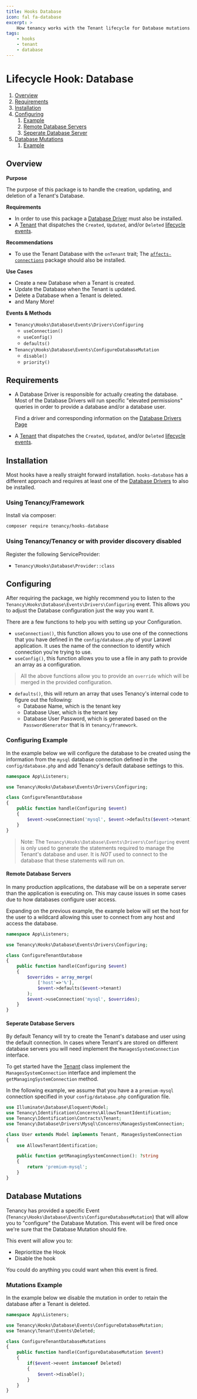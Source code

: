 ```yaml
---
title: Hooks Database
icon: fal fa-database
excerpt: >
    How tenancy works with the Tenant lifecycle for Database mutations.
tags:
    - hooks
    - tenant
    - database
---
```

# Lifecycle Hook: Database

1. [Overview](#overview)
2. [Requirements](#requirements)
3. [Installation](#installation)
4. [Configuring](#configuring)
   1. [Example](#configuring-example)
   2. [Remote Database Servers](#remote-database-servers)
   3. [Seperate Database Server](#seperate-database-servers)
5. [Database Mutations](#database-mutations)
   1. [Example](#mutations-example)

## Overview

**Purpose**

The purpose of this package is to handle the creation, updating, and deletion of a Tenant's Database.

**Requirements**

- In order to use this package a [Database Driver](database-drivers) must also be installed.
- A [Tenant](what-is-a-tenant) that dispatches the `Created`, `Updated`, and/or `Deleted` [lifecycle events](hooks-general#events).

**Recommendations**

- To use the Tenant Database with the `onTenant` trait; The [`affects-connections`](affects-connections) package should also be installed.

**Use Cases**

- Create a new Database when a Tenant is created.
- Update the Database when the Tenant is updated.
- Delete a Database when a Tenant is deleted.
- and Many More!

**Events & Methods**

- `Tenancy\Hooks\Database\Events\Drivers\Configuring`
    - `useConnection()`
    - `useConfig()`
    - `defaults()` 
-  `Tenancy\Hooks\Database\Events\ConfigureDatabaseMutation`
    - `disable()`
    - `priority()`

## Requirements

- A Database Driver is responsible for actually creating the database. Most of the Database Drivers will run specific "elevated permissions" queries in order to provide a database and/or a database user.

  Find a driver and corresponding information on the [Database Drivers Page](database-drivers)

- A [Tenant](what-is-a-tenant) that dispatches the `Created`, `Updated`, and/or `Deleted` [lifecycle events](hooks-general#events).

## Installation

Most hooks have a really straight forward installation. `hooks-database` has a different approach and requires at least one of the [Database Drivers](database-drivers) to also be installed.

### Using Tenancy/Framework
Install via composer:
```bash
composer require tenancy/hooks-database
```

### Using Tenancy/Tenancy or with provider discovery disabled
Register the following ServiceProvider: 
  - `Tenancy\Hooks\Database\Provider::class`

## Configuring

After requiring the package, we highly recommend you to listen to the `Tenancy\Hooks\Database\Events\Drivers\Configuring` event. This allows you to adjust the Database configuration just the way you want it.

There are a few functions to help you with setting up your Configuration.

- `useConnection()`, this function allows you to use one of the connections that you have defined in the `config/database.php` of your Laravel application. It uses the name of the connection to identify which connection you're trying to use.
- `useConfig()`, this function allows you to use a file in any path to provide an array as a configuration.

> All the above functions allow you to provide an `override` which will be merged in the provided configuration.

- `defaults()`, this will return an array that uses Tenancy's internal code to figure out the following:
  - Database Name, which is the tenant key
  - Database User, which is the tenant key
  - Database User Password, which is generated based on the `PasswordGenerator` that is in `tenancy/framework`.

### Configuring Example

In the example below we will configure the database to be created using the information from the `mysql` database connection defined in the `config/database.php` and add Tenancy's default database settings to this.

```php
namespace App\Listeners;

use Tenancy\Hooks\Database\Events\Drivers\Configuring;

class ConfigureTenantDatabase
{
    public function handle(Configuring $event)
    {
        $event->useConnection('mysql', $event->defaults($event->tenant));
    }
}
```

> Note: The `Tenancy\Hooks\Database\Events\Drivers\Configuring` event is only used to generate the
statements required to manage the Tenant's database and user. It is *NOT* used to connect to the
database that these statements will run on.

#### Remote Database Servers
In many production applications, the database will be on a seperate server than the application
is executing on. This may cause issues in some cases due to how databases configure user access.

Expanding on the previous example, the example below will set the host for the user to a wildcard
allowing this user to connect from any host and access the database.

```php
namespace App\Listeners;

use Tenancy\Hooks\Database\Events\Drivers\Configuring;

class ConfigureTenantDatabase
{
    public function handle(Configuring $event)
    {
        $overrides = array_merge(
            ['host'=>'%'],
            $event->defaults($event->tenant)
        );
        $event->useConnection('mysql', $overrides);
    }
}
```

#### Seperate Database Servers
By default Tenancy will try to create the Tenant's database and user using the default connection.
In cases where Tenant's are stored on different database servers you will need implement the
`ManagesSystemConnection` interface.

To get started have the [Tenant](what-is-a-tenant) class implement the `ManagesSystemConnection` interface
and implement the `getManagingSystemConnection` method.

In the following example, we assume that you have a a `premium-mysql` connection specified in your
`config/database.php` configuration file.

```php
use Illuminate\Database\Eloquent\Model;
use Tenancy\Identification\Concerns\AllowsTenantIdentification;
use Tenancy\Identification\Contracts\Tenant;
use Tenancy\Database\Drivers\Mysql\Concerns\ManagesSystemConnection;

class User extends Model implements Tenant, ManagesSystemConnection
{
    use AllowsTenantIdentification;

    public function getManagingSystemConnection(): ?string
    {
        return 'premium-mysql';
    }
}
```

## Database Mutations

Tenancy has provided a specific Event (`Tenancy\Hooks\Database\Events\ConfigureDatabaseMutation`) that will allow you to "configure" the Database Mutation. This event will be fired once we're sure that the Database Mutation should fire.

This event will allow you to:

- Reprioritize the Hook
- Disable the hook

You could do anything you could want when this event is fired.

### Mutations Example

In the example below we disable the mutation in order to retain the database after a Tenant is deleted.

```php
namespace App\Listeners;

use Tenancy\Hooks\Database\Events\ConfigureDatabaseMutation;
use Tenancy\Tenant\Events\Deleted;

class ConfigureTenantDatabaseMutations
{
    public function handle(ConfigureDatabaseMutation $event)
    {
        if($event->event instanceof Deleted)
        {
            $event->disable();
        }
    }
}
```

